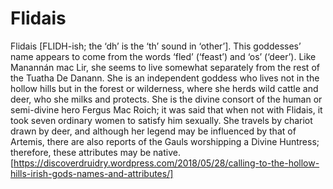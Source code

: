 # Flidais
Flidais [FLIDH-ish; the ‘dh’ is the ‘th’ sound in ‘other’]. This goddesses’ name appears to come from the words ‘fled’ (‘feast’) and ‘os’ (‘deer’). Like Manannán mac Lir, she seems to live somewhat separately from the rest of the Tuatha De Danann. She is an independent goddess who lives not in the hollow hills but in the forest or wilderness, where she herds wild cattle and deer, who she milks and protects. She is the divine consort of the human or semi-divine hero Fergus Mac Roich; it was said that when not with Flidais, it took seven ordinary women to satisfy him sexually. She travels by chariot drawn by deer, and although her legend may be influenced by that of Artemis, there are also reports of the Gauls worshipping a Divine Huntress; therefore, these attributes may be native. [https://discoverdruidry.wordpress.com/2018/05/28/calling-to-the-hollow-hills-irish-gods-names-and-attributes/]
